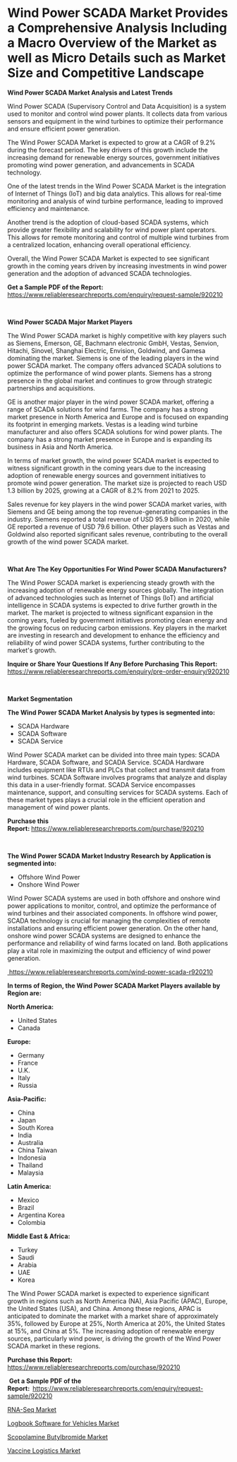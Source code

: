 <p><h1>Wind Power SCADA Market Provides a Comprehensive Analysis Including a Macro Overview of the Market as well as Micro Details such as Market Size and Competitive Landscape</h1></p><p><strong>Wind Power SCADA Market Analysis and Latest Trends</strong></p>
<p><p>Wind Power SCADA (Supervisory Control and Data Acquisition) is a system used to monitor and control wind power plants. It collects data from various sensors and equipment in the wind turbines to optimize their performance and ensure efficient power generation.</p><p>The Wind Power SCADA Market is expected to grow at a CAGR of 9.2% during the forecast period. The key drivers of this growth include the increasing demand for renewable energy sources, government initiatives promoting wind power generation, and advancements in SCADA technology.</p><p>One of the latest trends in the Wind Power SCADA Market is the integration of Internet of Things (IoT) and big data analytics. This allows for real-time monitoring and analysis of wind turbine performance, leading to improved efficiency and maintenance.</p><p>Another trend is the adoption of cloud-based SCADA systems, which provide greater flexibility and scalability for wind power plant operators. This allows for remote monitoring and control of multiple wind turbines from a centralized location, enhancing overall operational efficiency.</p><p>Overall, the Wind Power SCADA Market is expected to see significant growth in the coming years driven by increasing investments in wind power generation and the adoption of advanced SCADA technologies.</p></p>
<p><strong>Get a Sample PDF of the Report:&nbsp;</strong> <a href="https://www.reliableresearchreports.com/enquiry/request-sample/920210">https://www.reliableresearchreports.com/enquiry/request-sample/920210</a></p>
<p>&nbsp;</p>
<p><strong>Wind Power SCADA Major Market Players</strong></p>
<p><p>The Wind Power SCADA market is highly competitive with key players such as Siemens, Emerson, GE, Bachmann electronic GmbH, Vestas, Senvion, Hitachi, Sinovel, Shanghai Electric, Envision, Goldwind, and Gamesa dominating the market. Siemens is one of the leading players in the wind power SCADA market. The company offers advanced SCADA solutions to optimize the performance of wind power plants. Siemens has a strong presence in the global market and continues to grow through strategic partnerships and acquisitions.</p><p>GE is another major player in the wind power SCADA market, offering a range of SCADA solutions for wind farms. The company has a strong market presence in North America and Europe and is focused on expanding its footprint in emerging markets. Vestas is a leading wind turbine manufacturer and also offers SCADA solutions for wind power plants. The company has a strong market presence in Europe and is expanding its business in Asia and North America.</p><p>In terms of market growth, the wind power SCADA market is expected to witness significant growth in the coming years due to the increasing adoption of renewable energy sources and government initiatives to promote wind power generation. The market size is projected to reach USD 1.3 billion by 2025, growing at a CAGR of 8.2% from 2021 to 2025.</p><p>Sales revenue for key players in the wind power SCADA market varies, with Siemens and GE being among the top revenue-generating companies in the industry. Siemens reported a total revenue of USD 95.9 billion in 2020, while GE reported a revenue of USD 79.6 billion. Other players such as Vestas and Goldwind also reported significant sales revenue, contributing to the overall growth of the wind power SCADA market.</p></p>
<p>&nbsp;</p>
<p><strong>What Are The Key Opportunities For Wind Power SCADA Manufacturers?</strong></p>
<p><p>The Wind Power SCADA market is experiencing steady growth with the increasing adoption of renewable energy sources globally. The integration of advanced technologies such as Internet of Things (IoT) and artificial intelligence in SCADA systems is expected to drive further growth in the market. The market is projected to witness significant expansion in the coming years, fueled by government initiatives promoting clean energy and the growing focus on reducing carbon emissions. Key players in the market are investing in research and development to enhance the efficiency and reliability of wind power SCADA systems, further contributing to the market's growth.</p></p>
<p><strong>Inquire or Share Your Questions If Any Before Purchasing This Report:</strong> <a href="https://www.reliableresearchreports.com/enquiry/pre-order-enquiry/920210">https://www.reliableresearchreports.com/enquiry/pre-order-enquiry/920210</a></p>
<p>&nbsp;</p>
<p><strong>Market Segmentation</strong></p>
<p><strong>The Wind Power SCADA Market Analysis by types is segmented into:</strong></p>
<p><ul><li>SCADA Hardware</li><li>SCADA Software</li><li>SCADA Service</li></ul></p>
<p><p>Wind Power SCADA market can be divided into three main types: SCADA Hardware, SCADA Software, and SCADA Service. SCADA Hardware includes equipment like RTUs and PLCs that collect and transmit data from wind turbines. SCADA Software involves programs that analyze and display this data in a user-friendly format. SCADA Service encompasses maintenance, support, and consulting services for SCADA systems. Each of these market types plays a crucial role in the efficient operation and management of wind power plants.</p></p>
<p><strong>Purchase this Report:&nbsp;</strong><a href="https://www.reliableresearchreports.com/purchase/920210">https://www.reliableresearchreports.com/purchase/920210</a></p>
<p>&nbsp;</p>
<p><strong>The Wind Power SCADA Market Industry Research by Application is segmented into:</strong></p>
<p><ul><li>Offshore Wind Power</li><li>Onshore Wind Power</li></ul></p>
<p><p>Wind Power SCADA systems are used in both offshore and onshore wind power applications to monitor, control, and optimize the performance of wind turbines and their associated components. In offshore wind power, SCADA technology is crucial for managing the complexities of remote installations and ensuring efficient power generation. On the other hand, onshore wind power SCADA systems are designed to enhance the performance and reliability of wind farms located on land. Both applications play a vital role in maximizing the output and efficiency of wind power generation.</p></p>
<p><a href="https://www.reliableresearchreports.com/wind-power-scada-r920210">&nbsp;https://www.reliableresearchreports.com/wind-power-scada-r920210</a></p>
<p><strong>In terms of Region, the Wind Power SCADA Market Players available by Region are:</strong></p>
<p>
    <p> <strong> North America: </strong>
        <ul>
            <li>United States</li>
            <li>Canada</li>
        </ul>
        </p> 
    <p> <strong> Europe: </strong>
        <ul>
            <li>Germany</li>
            <li>France</li>
            <li>U.K.</li>
            <li>Italy</li>
            <li>Russia</li>
        </ul>
        </p> 
    <p> <strong> Asia-Pacific: </strong>
        <ul>
            <li>China</li>
            <li>Japan</li>
            <li>South Korea</li>
            <li>India</li>
            <li>Australia</li>
            <li>China Taiwan</li>
            <li>Indonesia</li>
            <li>Thailand</li>
            <li>Malaysia</li>
        </ul>
        </p> 
    <p> <strong> Latin America: </strong>
        <ul>
            <li>Mexico</li>
            <li>Brazil</li>
            <li>Argentina Korea</li>
            <li>Colombia</li>
        </ul>
        </p> 
    <p> <strong> Middle East & Africa: </strong>
        <ul>
            <li>Turkey</li>
            <li>Saudi</li>
            <li>Arabia</li>
            <li>UAE</li>
            <li>Korea</li>
        </ul>
    </p>
    </p>
<p><p>The Wind Power SCADA market is expected to experience significant growth in regions such as North America (NA), Asia Pacific (APAC), Europe, the United States (USA), and China. Among these regions, APAC is anticipated to dominate the market with a market share of approximately 35%, followed by Europe at 25%, North America at 20%, the United States at 15%, and China at 5%. The increasing adoption of renewable energy sources, particularly wind power, is driving the growth of the Wind Power SCADA market in these regions.</p></p>
<p><strong>Purchase this Report: </strong><a href="https://www.reliableresearchreports.com/purchase/920210">https://www.reliableresearchreports.com/purchase/920210</a></p>
<p>&nbsp;<strong>Get a Sample PDF of the Report:&nbsp;&nbsp;</strong><a href="https://www.reliableresearchreports.com/enquiry/request-sample/920210">https://www.reliableresearchreports.com/enquiry/request-sample/920210</a></p>
<p><strong></strong></p>
<p><p><a href="https://www.linkedin.com/pulse/rna-seq-market-outlook-industry-overview-forecast-2024-2031-vapqc?trackingId=749JL%2B7S4hA5%2Bzy9FCDbPg%3D%3D">RNA-Seq Market</a></p><p><a href="https://www.linkedin.com/pulse/logbook-software-vehicles-market-research-report-its-yfwqe?trackingId=IB6c3lun0eFh2VgAtDAN7A%3D%3D">Logbook Software for Vehicles Market</a></p><p><a href="https://medium.com/@sallyselcenk46/scopolamine-butylbromide-market-size-market-outlook-and-market-forecast-2024-to-2031-bc4b207e9217">Scopolamine Butylbromide Market</a></p><p><a href="https://github.com/KeeganBarrows2023/Market-Research-Report-List-1/blob/main/vaccine-logistics-market.md">Vaccine Logistics Market</a></p></p>